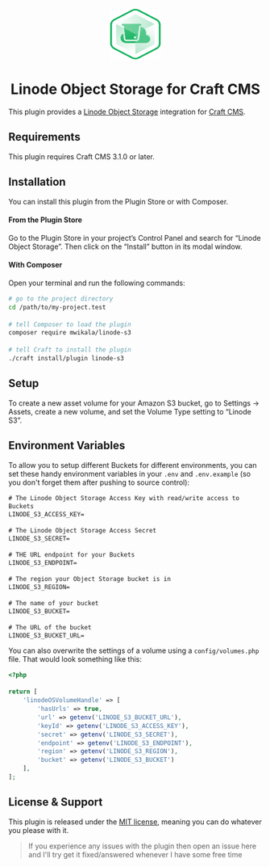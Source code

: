 <p align="center"><img src="./src/icon.svg" width="100" height="100" alt="Linode Object Storage for Craft CMS icon"></p>

<h1 align="center">Linode Object Storage for Craft CMS</h1>

This plugin provides a [Linode Object Storage](https://www.linode.com/products/object-storage/) integration for [Craft CMS](https://craftcms.com/).

## Requirements

This plugin requires Craft CMS 3.1.0 or later.

## Installation

You can install this plugin from the Plugin Store or with Composer.

#### From the Plugin Store

Go to the Plugin Store in your project’s Control Panel and search for “Linode Object Storage”. Then click on the “Install” button in its modal window.

#### With Composer

Open your terminal and run the following commands:

```bash
# go to the project directory
cd /path/to/my-project.test

# tell Composer to load the plugin
composer require mwikala/linode-s3

# tell Craft to install the plugin
./craft install/plugin linode-s3
```

## Setup

To create a new asset volume for your Amazon S3 bucket, go to Settings → Assets, create a new volume, and set the Volume Type setting to “Linode S3”.

## Environment Variables

To allow you to setup different Buckets for different environments, you can set these handy environment variables in your `.env` and `.env.example` (so you don't forget them after pushing to source control):

```env
# The Linode Object Storage Access Key with read/write access to Buckets
LINODE_S3_ACCESS_KEY=

# The Linode Object Storage Access Secret
LINODE_S3_SECRET=

# THE URL endpoint for your Buckets
LINODE_S3_ENDPOINT=

# The region your Object Storage bucket is in
LINODE_S3_REGION=

# The name of your bucket
LINODE_S3_BUCKET=

# The URL of the bucket
LINODE_S3_BUCKET_URL=
```

You can also overwrite the settings of a volume using a `config/volumes.php` file. That would look something like this:

```php
<?php

return [
    'linodeOSVolumeHandle' => [
        'hasUrls' => true,
        'url' => getenv('LINODE_S3_BUCKET_URL'),
        'keyId' => getenv('LINODE_S3_ACCESS_KEY'),
        'secret' => getenv('LINODE_S3_SECRET'),
        'endpoint' => getenv('LINODE_S3_ENDPOINT'),
        'region' => getenv('LINODE_S3_REGION'),
        'bucket' => getenv('LINODE_S3_BUCKET')
    ],
];
```

## License & Support

This plugin is released under the [MIT license](./LICENSE.md), meaning you can do whatever you please with it.

> If you experience any issues with the plugin then open an issue here and I'll try get it fixed/answered whenever I have some free time
